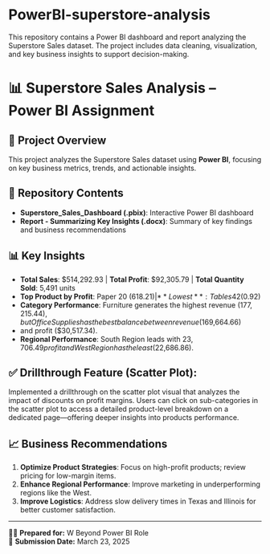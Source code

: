 # PowerBI-superstore-analysis
This repository contains a Power BI dashboard and report analyzing the Superstore Sales dataset. The project includes data cleaning, visualization, and key business insights to support decision-making.

# 📊 Superstore Sales Analysis – Power BI Assignment

## 📌 Project Overview
This project analyzes the Superstore Sales dataset using **Power BI**, focusing on key business metrics, trends, and actionable insights.

## 📂 Repository Contents
- **Superstore_Sales_Dashboard (.pbix)**: Interactive Power BI dashboard
- **Report - Summarizing Key Insights (.docx)**: Summary of key findings and business recommendations

## 📊 Key Insights
- **Total Sales**: $514,292.93 | **Total Profit**: $92,305.79 | **Total Quantity Sold**: 5,491 units
- **Top Product by Profit**: Paper 20 ($618.21) | **Lowest**: Tables 42 ($0.92)
- **Category Performance**: Furniture generates the highest revenue ($177,215.44), but Office Supplies has the best balance between revenue ($169,664.66)
-  and profit ($30,517.34).
- **Regional Performance**: South Region leads with $23,706.49 profit and West Region has the least ($22,686.86).

## ✅ Drillthrough Feature (Scatter Plot):
Implemented a drillthrough on the scatter plot visual that analyzes the impact of discounts on profit margins.
Users can click on sub-categories in the scatter plot to access a detailed product-level breakdown on a dedicated page—offering deeper insights into products performance.

## 📈 Business Recommendations
1. **Optimize Product Strategies**: Focus on high-profit products; review pricing for low-margin items.
2. **Enhance Regional Performance**: Improve marketing in underperforming regions like the West.
3. **Improve Logistics**: Address slow delivery times in Texas and Illinois for better customer satisfaction.

---
👩‍💻 **Prepared for:** W Beyond Power BI Role  
📅 **Submission Date:** March 23, 2025
